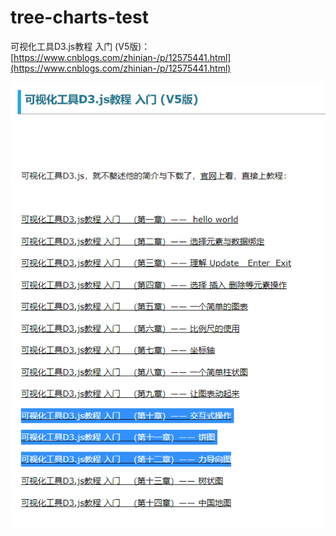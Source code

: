 # tree-charts-test
可视化工具D3.js教程 入门 (V5版)：[https://www.cnblogs.com/zhinian-/p/12575441.html](https://www.cnblogs.com/zhinian-/p/12575441.html)

![0-1](./pic/0-1.png)
